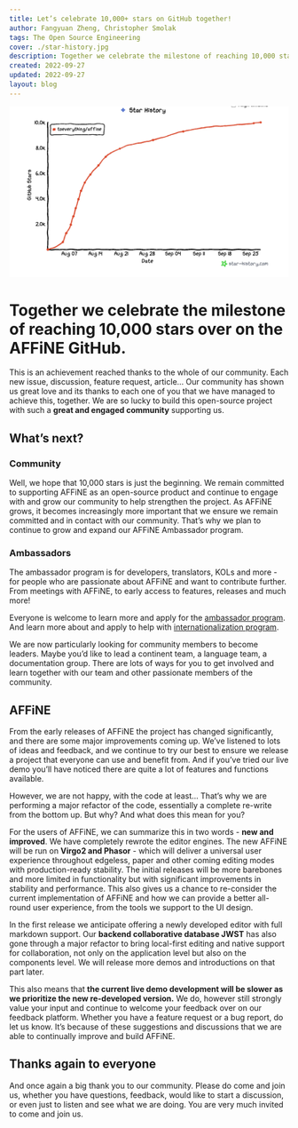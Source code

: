 ```yaml
---
title: Let’s celebrate 10,000+ stars on GitHub together!
author: Fangyuan Zheng, Christopher Smolak
tags: The Open Source Engineering
cover: ./star-history.jpg
description: Together we celebrate the milestone of reaching 10,000 stars over on the AFFiNE GitHub.
created: 2022-09-27
updated: 2022-09-27
layout: blog
---
```


![](./star-history.jpg)

# Together we celebrate the milestone of reaching 10,000 stars over on the AFFiNE GitHub.

This is an achievement reached thanks to the whole of our community. Each new issue, discussion, feature request, article... Our community has shown us great love and its thanks to each one of you that we have managed to achieve this, together. We are so lucky to build this open-source project with such a **great and engaged community** supporting us.

## What’s next?

### Community

Well, we hope that 10,000 stars is just the beginning. We remain committed to supporting AFFiNE as an open-source product and continue to engage with and grow our community to help strengthen the project. As AFFiNE grows, it becomes increasingly more important that we ensure we remain committed and in contact with our community. That’s why we plan to continue to grow and expand our AFFiNE Ambassador program.

### Ambassadors

The ambassador program is for developers, translators, KOLs and more - for people who are passionate about AFFiNE and want to contribute further. From meetings with AFFiNE, to early access to features, releases and much more!

Everyone is welcome to learn more and apply for the [ambassador program](https://docs.affine.pro/affine/affine-ambassadors/welcome). And learn more about and apply to help with [internationalization program](https://docs.affine.pro/affine/internationalization/welcome).

We are now particularly looking for community members to become leaders. Maybe you’d like to lead a continent team, a language team, a documentation group. There are lots of ways for you to get involved and learn together with our team and other passionate members of the community.

## AFFiNE

From the early releases of AFFiNE the project has changed significantly, and there are some major improvements coming up. We’ve listened to lots of ideas and feedback, and we continue to try our best to ensure we release a project that everyone can use and benefit from. And if you’ve tried our live demo you’ll have noticed there are quite a lot of features and functions available.

However, we are not happy, with the code at least... That’s why we are performing a major refactor of the code, essentially a complete re-write from the bottom up. But why? And what does this mean for you?

For the users of AFFiNE, we can summarize this in two words - **new and improved**. We have completely rewrote the editor engines. The new AFFiNE will be run on **Virgo2 and Phasor** - which will deliver a universal user experience throughout edgeless, paper and other coming editing modes with production-ready stability. The initial releases will be more barebones and more limited in functionality but with significant improvements in stability and performance. This also gives us a chance to re-consider the current implementation of AFFiNE and how we can provide a better all-round user experience, from the tools we support to the UI design.

In the first release we anticipate offering a newly developed editor with full markdown support. Our **backend collaborative database JWST** has also gone through a major refactor to bring local-first editing and native support for collaboration, not only on the application level but also on the components level. We will release more demos and introductions on that part later.

This also means that **the current live demo development will be slower as we prioritize the new re-developed version.** We do, however still strongly value your input and continue to welcome your feedback over on our feedback platform. Whether you have a feature request or a bug report, do let us know. It’s because of these suggestions and discussions that we are able to continually improve and build AFFiNE.

## Thanks again to everyone

And once again a big thank you to our community. Please do come and join us, whether you have questions, feedback, would like to start a discussion, or even just to listen and see what we are doing. You are very much invited to come and join us.

